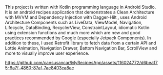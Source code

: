 


This project is written with Kotlin programming language in Android Studio. It is an android recipes application that demonstrates a Clean Architecture with MVVM and Dependency Injection with Dagger-Hilt ,  uses Android Architecture Components such as LiveData, ViewModel, Navigation, Lifecycle, DataBinding,  RecyclerView, ConstraintLayout, idiomatic Kotlin using extension functions and much more which are new and good practices recommended by Google (especially Jetpack Components). In addition to these, I used Retrofit library to fetch data from a certain API and Lottie Animation, Navigation Drawer, Battom Navigation Bar, ScrollView and more to visually improve user experience.







https://github.com/cansusancar/MyRecipesApp/assets/116024772/d6bea175-6a7f-4860-87af-7ac8403ca8ac





